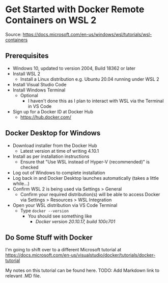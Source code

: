 # Get Started with Docker Remote Containers on WSL 2

Source: <https://docs.microsoft.com/en-us/windows/wsl/tutorials/wsl-containers>

## Prerequisites

- Windows 10, updated to version 2004, Build 18362 or later
- Install WSL 2
  - Install a Linux distribution e.g. Ubuntu 20.04 running under WSL 2
- Install Visual Studio Code
- Install Windows Terminal
  - Optional
    - I haven't done this as I plan to interact with WSL via the Terminal in VS Code
- Sign up for a Docker ID at Docker Hub
  - <https://hub.docker.com/>
  
## Docker Desktop for Windows

- Download installer from the Docker Hub
  - Latest version at time of writing 4.10.1
- Install as per installation instructions
  - Ensure that "Use WSL instead of Hyper-V (recommended)" is checked
- Log out of Windows to complete installation
- Log back in and Docker Desktop launches automatically (takes a little while...)
- Confirm WSL 2 is being used via Settings > General
  - Confirm your required distribution(s) will be able to access Docker via Settings > Resources > WSL Integration
- Open your WSL distribution via VS Code Terminal
  - Type `docker --version`
    - You should see something like
      - *Docker version 20.10.17, build 100c701*

## Do Some Stuff with Docker

I'm going to shift over to a different Microsoft tutorial at <https://docs.microsoft.com/en-us/visualstudio/docker/tutorials/docker-tutorial>

My notes on this tutorial can be found here.  TODO: Add Markdown link to relevant .MD file.
